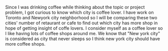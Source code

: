 Since I was drinking coffee while thinking about the topic or project problem, I got curious to know which city is coffee lover. I have work on Toronto and Newyork city neighborhood so I will be comparing these two cities' number of retaurant or cafe to find out which city has more shop in hope of getting insight of coffe lovers. I consider myself as a coffee lover so I like having lots of coffee shops around me. We know that "New york city" is considered as city that never sleeps so I think new york city should have more coffee shops.
